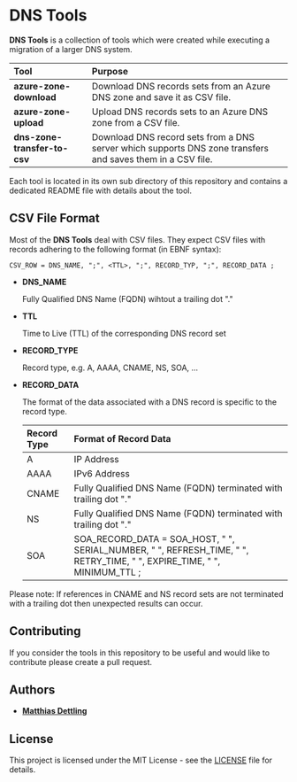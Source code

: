 # DNS Tools

**DNS Tools** is a collection of tools which were created while executing a
migration of a larger DNS system.

| Tool                         | Purpose |
|:-----------------------------|:--------|
| **azure-zone-download**      | Download DNS records sets from an Azure DNS zone and save it as CSV file. |
| **azure-zone-upload**        | Upload DNS records sets to an Azure DNS zone from a CSV file. |
| **dns-zone-transfer-to-csv** | Download DNS record sets from a DNS server which supports DNS zone transfers and saves them in a CSV file. |

Each tool is located in its own sub directory of this repository and contains a
dedicated README file with details about the tool.

## CSV File Format

Most of the **DNS Tools** deal with CSV files. They expect CSV files with
records adhering to the following format (in EBNF syntax):

```CSV_ROW = DNS_NAME, ";", <TTL>, ";", RECORD_TYP, ";", RECORD_DATA ;```

- **DNS_NAME**

  Fully Qualified DNS Name (FQDN) wihtout a trailing dot "."

- **TTL**

  Time to Live (TTL) of the corresponding DNS record set

- **RECORD_TYPE**

  Record type, e.g. A, AAAA, CNAME, NS, SOA, ...

- **RECORD_DATA**

  The format of the data associated with a DNS record is specific to the record
  type.

  | Record Type | Format of Record Data                                            |
  |:------------|:-----------------------------------------------------------------|
  | A           | IP Address                                                       |
  | AAAA        | IPv6 Address                                                     |
  | CNAME       | Fully Qualified DNS Name (FQDN) terminated with trailing dot "." |
  | NS          | Fully Qualified DNS Name (FQDN) terminated with trailing dot "." |
  | SOA         | SOA_RECORD_DATA = SOA_HOST, " ", SERIAL_NUMBER, " ", REFRESH_TIME, " ", RETRY_TIME, " ", EXPIRE_TIME, " ", MINIMUM_TTL ; |

Please note: If references in CNAME and NS record sets are not terminated with
a trailing dot then unexpected results can occur.

## Contributing

If you consider the tools in this repository to be useful and would like to
contribute please create a pull request.

## Authors

- **[Matthias Dettling](md@devsecurity.io)**

## License

This project is licensed under the MIT License - see the [LICENSE](LICENSE)
file for details.
